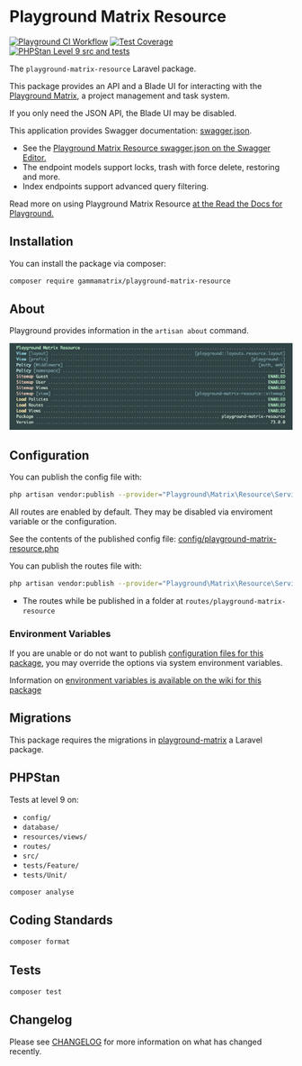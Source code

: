 # Playground Matrix Resource

[![Playground CI Workflow](https://github.com/gammamatrix/playground-matrix-resource/actions/workflows/ci.yml/badge.svg?branch=develop)](https://raw.githubusercontent.com/gammamatrix/playground-matrix-resource/testing/develop/testdox.txt)
[![Test Coverage](https://raw.githubusercontent.com/gammamatrix/playground-matrix-resource/testing/develop/coverage.svg)](tests)
[![PHPStan Level 9 src and tests](https://img.shields.io/badge/PHPStan-level%209-brightgreen)](.github/workflows/ci.yml#L120)

The `playground-matrix-resource` Laravel package.

This package provides an API and a Blade UI for interacting with the [Playground Matrix](https://github.com/gammamatrix/playground-matrix), a project management and task system.

If you only need the JSON API, the Blade UI may be disabled.

This application provides Swagger documentation: [swagger.json](swagger.json).
- See the [Playground Matrix Resource swagger.json on the Swagger Editor.](https://editor.swagger.io/?url=https://raw.githubusercontent.com/gammamatrix/playground-matrix-resource/develop/swagger.json)
- The endpoint models support locks, trash with force delete, restoring and more.
- Index endpoints support advanced query filtering.

Read more on using Playground Matrix Resource [at the Read the Docs for Playground.](https://gammamatrix-playground.readthedocs.io/)

## Installation

You can install the package via composer:

```bash
composer require gammamatrix/playground-matrix-resource
```

## About

Playground provides information in the `artisan about` command.

<img src="resources/docs/artisan-about-playground-matrix-resource.png" alt="screenshot of artisan about command with Playground Matrix Resource.">

## Configuration

You can publish the config file with:

```bash
php artisan vendor:publish --provider="Playground\Matrix\Resource\ServiceProvider" --tag="playground-config"
```

All routes are enabled by default. They may be disabled via enviroment variable or the configuration.

See the contents of the published config file: [config/playground-matrix-resource.php](config/playground-matrix-resource.php)

You can publish the routes file with:
```bash
php artisan vendor:publish --provider="Playground\Matrix\Resource\ServiceProvider" --tag="playground-routes"
```
- The routes while be published in a folder at `routes/playground-matrix-resource`

### Environment Variables

If you are unable or do not want to publish [configuration files for this package](config/playground-matrix-resource.php),
you may override the options via system environment variables.

Information on [environment variables is available on the wiki for this package](https://github.com/gammamatrix/playground-matrix-resource/wiki/Environment-Variables)


## Migrations

This package requires the migrations in [playground-matrix](https://github.com/gammamatrix/playground-matrix) a Laravel package.

## PHPStan

Tests at level 9 on:
- `config/`
- `database/`
- `resources/views/`
- `routes/`
- `src/`
- `tests/Feature/`
- `tests/Unit/`

```sh
composer analyse
```

## Coding Standards

```sh
composer format
```

## Tests

```sh
composer test
```

## Changelog

Please see [CHANGELOG](CHANGELOG.md) for more information on what has changed recently.
